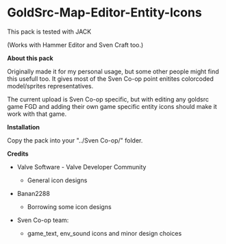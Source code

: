 
GoldSrc-Map-Editor-Entity-Icons
=
This pack is tested with JACK

(Works with Hammer Editor and Sven Craft too.)

**About this pack**

Originally made it for my personal usage, but some other people might find this usefull too.
It gives most of the Sven Co-op point enitites colorcoded model/sprites representatives.

The current upload is Sven Co-op specific, but with editing any goldsrc game FGD and adding their
own game specific entity icons should make it work with that game.

**Installation**

Copy the pack into your "../Sven Co-op/" folder.

**Credits**

- Valve Software - Valve Developer Community
   - General icon designs

- Banan2288
  - Borrowing some icon designs

- Sven Co-op team:
   - game_text, env_sound icons and minor design choices
